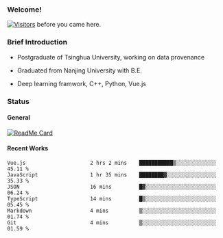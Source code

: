 ### Welcome!

[![Visitors](https://visitor-badge.laobi.icu/badge?page_id=HermitSun.HermitSun)]() before you came here.

### Brief Introduction

- Postgraduate of Tsinghua University, working on data provenance

- Graduated from Nanjing University with B.E.

- Deep learning framwork, C++, Python, Vue.js

### Status

#### General

[![ReadMe Card](https://github-readme-stats.hermitsun.vercel.app/api?username=HermitSun&count_private=true&show_icons=true)]()

#### Recent Works

<!--START_SECTION:waka-->

```text
Vue.js                     2 hrs 2 mins    ███████████▒░░░░░░░░░░░░░   45.11 %
JavaScript                 1 hr 35 mins    ████████▓░░░░░░░░░░░░░░░░   35.33 %
JSON                       16 mins         █▓░░░░░░░░░░░░░░░░░░░░░░░   06.24 %
TypeScript                 14 mins         █▒░░░░░░░░░░░░░░░░░░░░░░░   05.45 %
Markdown                   4 mins          ▒░░░░░░░░░░░░░░░░░░░░░░░░   01.74 %
Git                        4 mins          ▒░░░░░░░░░░░░░░░░░░░░░░░░   01.59 %
```

<!--END_SECTION:waka-->
